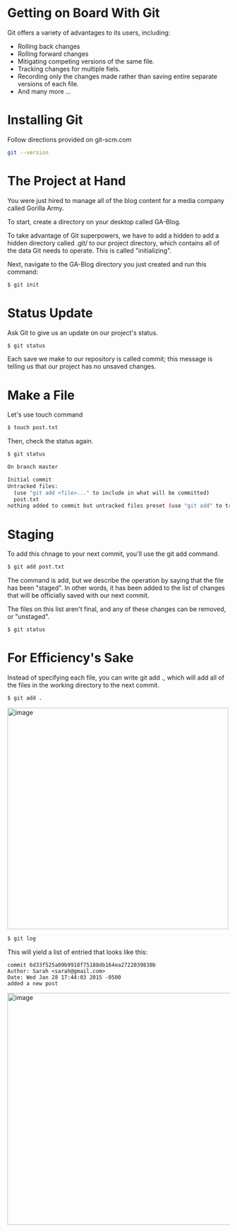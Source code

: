 # Getting on Board With Git

Git offers a variety of advantages to its users, including:

- Rolling back changes
- Rolling forward changes
- Mitigating competing versions of the same file.
- Tracking changes for multiple fiels.
- Recording only the changes made rather than saving entire separate versions of each file.
- And many more ...

# Installing Git

Follow directions provided on git-scm.com

```bash
git --version
```

# The Project at Hand

You were just hired to manage all of the blog content for a media company called Gorilla Army.

To start, create a directory on your desktop called GA-Blog.

To take advantage of Git superpowers, we have to add a hidden to add a hidden directory called .git/ to our project directory, which contains all of the data Git needs to operate. This is called "initializing".

Next, navigate to the GA-Blog directory you just created and run this command:

```bash
$ git init
```

# Status Update

Ask Git to give us an update on our project's status.

```bash
$ git status
```
Each save we make to our repository is called commit; this message is telling us that our project has no unsaved changes.

# Make a File

Let's use touch command

```bash
$ touch post.txt
```

Then, check the status again.

```bash
$ git status

On branch master

Initial commit
Untracked files:
  (use "git add <file>..." to include in what will be committed)
  post.txt
nothing added to commit but untracked files preset (use "git add" to track)
```

# Staging

To add this chnage to your next commit, you'll use the git add command.

```bash
$ git add post.txt
```

The command is add, but we describe the operation by saying that the file has been "staged". In other words, it has been added to the list of changes that will be officially saved with our next commit.

The files on this list aren't final, and any of these changes can be removed, or "unstaged".

```bash
$ git status
```

# For Efficiency's Sake

Instead of specifying each file, you can write git add ., which will add all of the files in the working directory to the next commit.

```bash
$ git add .
```

<img width="501" alt="image" src="https://github.com/user-attachments/assets/c66230af-8437-44ee-9593-9ef68a0e74e7" />


```bash
$ git log
```

This will yield a list of entried that looks like this:

```
commit 6d33f525a09b9918f75188db164ea2722039830b
Author: Sarah <sarah@gmail.com>
Date: Wed Jan 28 17:44:03 2015 -0500
added a new post
```

<img width="525" alt="image" src="https://github.com/user-attachments/assets/8a2d3f70-7834-4de9-9b5f-d0e82d0599c4" />
